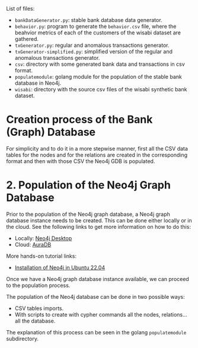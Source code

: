 
List of files:

- `bankDataGenerator.py`: stable bank database data generator.
- `behavior.py`: program to generate the `behavior.csv` file, where the beahvior metrics of each of the
customers of the wisabi dataset are gathered.
- `txGenerator.py`: regular and anomalous transactions generator.
- `txGenerator-simplified.py`: simplified version of the regular and anomalous transactions generator.
- `csv`: directory with some generated bank data and transactions in csv format.
- `populatemodule`: golang module for the population of the stable bank database in Neo4j.
- `wisabi`: directory with the source csv files of the wisabi synthetic bank dataset.


# Creation process of the Bank (Graph) Database

For simplicity and to do it in a more stepwise manner, first all the CSV data tables for the nodes and for the relations are created in the corresponding format and then with those CSV the Neo4j GDB is populated.

# 2. Population of the Neo4j Graph Database

Prior to the population of the Neo4j graph database, a Neo4j graph database instance needs to be
created. This can be done either locally or in the cloud. See the following links to get more information on how to do this:

- Locally: [Neo4j Desktop](https://neo4j.com/docs/desktop-manual/current/)
- Cloud: [AuraDB](https://neo4j.com/cloud/platform/aura-graph-database/?ref=developer-guides)

More hands-on tutorial links:
- [Installation of Neo4j in Ubuntu 22.04](https://www.virtono.com/community/tutorial-how-to/how-to-install-neo4j-on-ubuntu-22-04/ )

Once we have a Neo4j graph database instance available, we can proceed to the population process.

The population of the Neo4j database can be done in two possible ways:
- CSV tables imports.
- With scripts to create with cypher commands all the nodes, relations... all the database.

The explanation of this process can be seen in the golang `populatemodule` subdirectory.